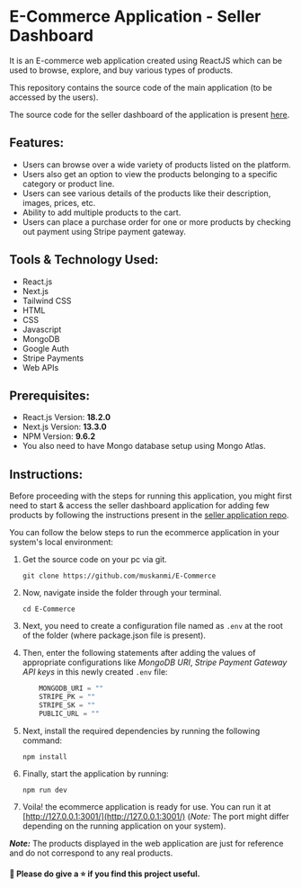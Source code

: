 # E-Commerce Application - Seller Dashboard 

It is an E-commerce web application created using ReactJS which can be used to browse, explore, and buy various types of products.

This repository contains the source code of the main application (to be accessed by the users).

The source code for the seller dashboard of the application is present [here](https://github.com/muskanmi/E-Commerce-Admin).


## Features:

- Users can browse over a wide variety of products listed on the platform.
- Users also get an option to view the products belonging to a specific category or product line.
- Users can see various details of the products like their description, images, prices, etc.
- Ability to add multiple products to the cart.
- Users can place a purchase order for one or more products by checking out payment using Stripe payment gateway.


## Tools & Technology Used:

- React.js
- Next.js
- Tailwind CSS
- HTML
- CSS
- Javascript
- MongoDB
- Google Auth
- Stripe Payments
- Web APIs


## Prerequisites:

* React.js Version: **18.2.0**
* Next.js Version: **13.3.0**
* NPM Version: **9.6.2**
* You also need to have Mongo database setup using Mongo Atlas.


## Instructions:

Before proceeding with the steps for running this application, you might first need to start & access the seller dashboard application for adding few products by following the instructions present in the [seller application repo](https://github.com/muskanmi/E-Commerce-Admin).

You can follow the below steps to run the ecommerce application in your system's local environment:

1. Get the source code on your pc via git.

    ```shell
    git clone https://github.com/muskanmi/E-Commerce
    ```

2.  Now, navigate inside the folder through your terminal.

    ```shell
    cd E-Commerce
    ```

3. Next, you need to create a configuration file named as `.env` at the root of the folder (where package.json file is present).

4. Then, enter the following statements after adding the values of appropriate configurations like *MongoDB URI*, *Stripe Payment Gateway API keys* in this newly created `.env` file:

    ```js
        MONGODB_URI = ""
        STRIPE_PK = ""
        STRIPE_SK = ""
        PUBLIC_URL = ""
    ```

5. Next, install the required dependencies by running the following command:

    ```shell
    npm install
    ```

6. Finally, start the application by running:

    ```shell
    npm run dev
    ```

7. Voila! the ecommerce application is ready for use. You can run it at [http://127.0.0.1:3001/](http://127.0.0.1:3001/) (*Note:* The port might differ depending on the running application on your system).


***Note:*** The products displayed in the web application are just for reference and do not correspond to any real products.


#### :small_blue_diamond: Please do give a ⭐️ if you find this project useful.

